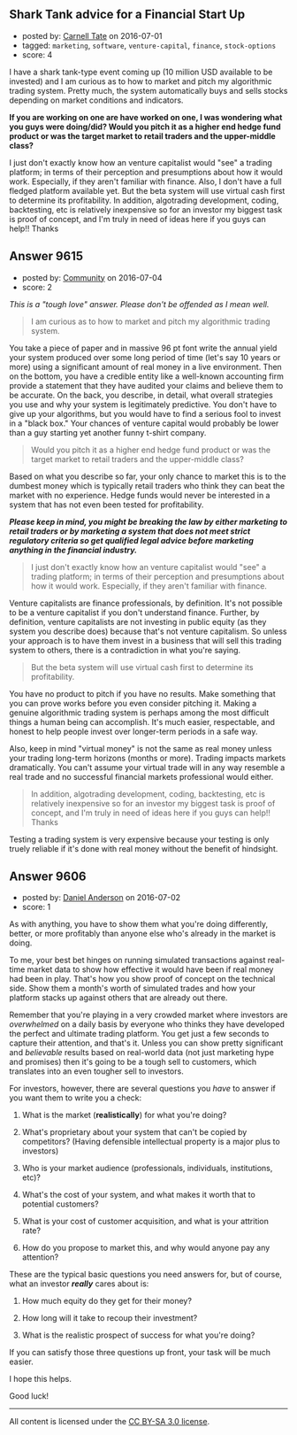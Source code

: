 ## Shark Tank advice for a Financial Start Up

- posted by: [Carnell Tate](https://stackexchange.com/users/5843368/carnell-tate) on 2016-07-01
- tagged: `marketing`, `software`, `venture-capital`, `finance`, `stock-options`
- score: 4

I have a shark tank-type event coming up (10 million USD available to be invested) and I am curious as to how to market and pitch my algorithmic trading system. Pretty much, the system automatically buys and sells stocks depending on market conditions and indicators.

**If you are working on one are have worked on one, I was wondering what you guys were doing/did? Would you pitch it as a higher end hedge fund product or was the target market to retail traders and the upper-middle class?**


I just don't exactly know how an venture capitalist would "see" a trading platform; in terms of their perception and presumptions about how it would work. Especially, if they aren't familiar with finance.
Also, I don't have a full fledged platform available yet. But the beta system will use virtual cash first to determine its profitability. In addition, algotrading development, coding, backtesting, etc is relatively inexpensive so for an investor my biggest task is proof of concept, and I'm truly in need of ideas here if you guys can help!! Thanks


## Answer 9615

- posted by: [Community](https://stackexchange.com/users/-1/community) on 2016-07-04
- score: 2

*This is a "tough love" answer. Please don't be offended as I mean well.*

> I am curious as to how to market and pitch my algorithmic trading system. 

You take a piece of paper and in massive 96 pt font write the annual yield your system produced over some long period of time (let's say 10 years or more) using a significant amount of real money in a live environment. Then on the bottom, you have a credible entity like a well-known accounting firm provide a statement that they have audited your claims and believe them to be accurate. On the back, you describe, in detail, what overall strategies you use and why your system is legitimately predictive. You don't have to give up your algorithms, but you would have to find a serious fool to invest in a "black box." Your chances of venture capital would probably be lower than a guy starting yet another funny t-shirt company.

> Would you pitch it as a higher end hedge fund product or was the target market to retail traders and the upper-middle class?

Based on what you describe so far, your only chance to market this is to the dumbest money which is typically retail traders who think they can beat the market with no experience. Hedge funds would never be interested in a system that has not even been tested for profitability.

***Please keep in mind, you might be breaking the law by either marketing to retail traders or by marketing a system that does not meet strict regulatory criteria so get qualified legal advice before marketing anything in the financial industry.***

> I just don't exactly know how an venture capitalist would "see" a trading platform; in terms of their perception and presumptions about how it would work. Especially, if they aren't familiar with finance.

Venture capitalists are finance professionals, by definition. It's not possible to be a venture capitalist if you don't understand finance. Further, by definition, venture capitalists are not investing in public equity (as they system you describe does) because that's not venture capitalism. So unless your approach is to have them invest in a business that will sell this trading system to others, there is a contradiction in what you're saying.

> But the beta system will use virtual cash first to determine its profitability.

You have no product to pitch if you have no results. Make something that you can prove works before you even consider pitching it. Making a genuine algorithmic trading system is perhaps among the most difficult things a human being can accomplish. It's much easier, respectable, and honest to help people invest over longer-term periods in a safe way.

Also, keep in mind "virtual money" is not the same as real money unless your trading long-term horizons (months or more). Trading impacts markets dramatically. You can't assume your virtual trade will in any way resemble a real trade and no successful financial markets professional would either.

> In addition, algotrading development, coding, backtesting, etc is relatively inexpensive so for an investor my biggest task is proof of concept, and I'm truly in need of ideas here if you guys can help!! Thanks

Testing a trading system is very expensive because your testing is only truely reliable if it's done with real money without the benefit of hindsight.


## Answer 9606

- posted by: [Daniel Anderson](https://stackexchange.com/users/8398759/daniel-anderson) on 2016-07-02
- score: 1

As with anything, you have to show them what you're doing differently, better, or more profitably than anyone else who's already in the market is doing.  

To me, your best bet hinges on running simulated transactions against real-time market data to show how effective it would have been if real money had been in play. That's how you show proof of concept on the technical side.  Show them a month's worth of simulated trades and how your platform stacks up against others that are already out there.

Remember that you're playing in a very crowded market where investors are *overwhelmed* on a daily basis by everyone who thinks they have developed the perfect and ultimate trading platform.  You get just a few seconds to capture their attention, and that's it.  Unless you can show pretty significant and *believable* results based on real-world data (not just marketing hype and promises) then it's going to be a tough sell to customers, which translates into an even tougher sell to investors.

For investors, however, there are several questions you  *have* to answer if you want them to write you a check:

1. What is the market (**realistically**) for what you're doing?

2. What's proprietary about your system that can't be copied by competitors? (Having defensible intellectual property is a major plus to investors)

3. Who is your market audience (professionals, individuals, institutions, etc)?

4. What's the cost of your system, and what makes it worth that to potential customers?

5. What is your cost of customer acquisition, and what is your attrition rate?

6. How do you propose to market this, and why would anyone pay any attention?

These are the typical basic questions you need answers for, but of course, what an investor ***really*** cares about is:

1. How much equity do they get for their money?

2. How long will it take to recoup their investment?

3. What is the realistic prospect of success for what you're doing?

If you can satisfy those three questions up front, your task will be much easier.

I hope this helps.

Good luck!



---

All content is licensed under the [CC BY-SA 3.0 license](https://creativecommons.org/licenses/by-sa/3.0/).
